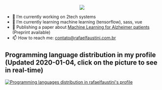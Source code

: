 
<p align="center"><a align="center" href="https://github.com/anuraghazra/github-readme-stats"><img align="center" src="https://github-readme-stats.vercel.app/api?username=rafaelfaustini&title_color=ff1744&icon_color=f05545&text_color=fff&bg_color=424242&show_icons=true"></img></a></p>

- 🔭 I’m currently working on 2tech systems
- 🌱 I’m currently learning machine learning (tensorflow), sass, vue
- 📄 Publishing a paper about [Machine Learning for Alzheimer patients](https://arxiv.org/abs/2012.12987) (Preprint available)
- 📫 How to reach me: contato@rafaelfaustini.com.br

## Programming language distribution in my profile (Updated 2020-01-04, click on the picture to see in real-time)
[![Programming languages distribution in rafaelfaustini's profile](https://i.imgur.com/NvUdU0Q.jpg)](http://ionicabizau.github.io/github-profile-languages/?user=rafaelfaustini)
